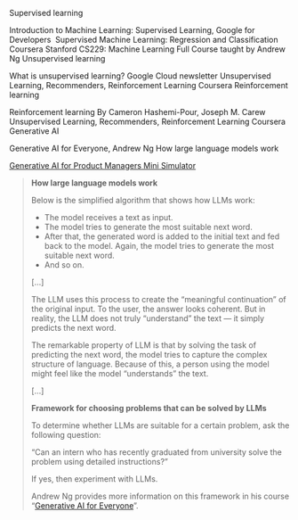 Supervised learning

Introduction to Machine Learning: Supervised Learning, Google for Developers 
Supervised Machine Learning: Regression and Classification Coursera
Stanford CS229: Machine Learning Full Course taught by Andrew Ng
Unsupervised learning

What is unsupervised learning? Google Cloud newsletter
Unsupervised Learning, Recommenders, Reinforcement Learning Coursera
Reinforcement learning

Reinforcement learning By Cameron Hashemi-Pour, Joseph M. Carew
Unsupervised Learning, Recommenders, Reinforcement Learning Coursera
Generative AI

Generative AI for Everyone, Andrew Ng
How large language models work

[Generative AI for Product Managers Mini Simulator](https://gopractice.io/course/genai/?utm_source=magic)

> **How large language models work**
> 
> Below is the simplified algorithm that shows how LLMs work:
> 
> - The model receives a text as input.
> - The model tries to generate the most suitable next word. 
> - After that, the generated word is added to the initial text and fed back to the model. Again, the model tries to generate the most suitable next word.
> - And so on.
>
> […]
> 
> The LLM uses this process to create the “meaningful continuation” of the original input. To the user, the answer looks coherent. But in reality, the LLM does not truly “understand” the text — it simply predicts the next word.
> 
> The remarkable property of LLM is that by solving the task of predicting the next word, the model tries to capture the complex structure of language. Because of this, a person using the model might feel like the model “understands” the text.
> 
> […]
> 
> **Framework for choosing problems that can be solved by LLMs**
> 
> To determine whether LLMs are suitable for a certain problem, ask the following question: 
> 
> “Can an intern who has recently graduated from university solve the problem using detailed instructions?”
> 
> If yes, then experiment with LLMs. 
> 
> Andrew Ng provides more information on this framework in his course “[Generative AI for Everyone](https://www.deeplearning.ai/courses/generative-ai-for-everyone/)”.